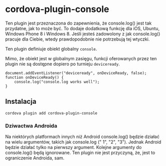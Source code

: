 <!---
    Licensed to the Apache Software Foundation (ASF) under one
    or more contributor license agreements.  See the NOTICE file
    distributed with this work for additional information
    regarding copyright ownership.  The ASF licenses this file
    to you under the Apache License, Version 2.0 (the
    "License"); you may not use this file except in compliance
    with the License.  You may obtain a copy of the License at

      http://www.apache.org/licenses/LICENSE-2.0

    Unless required by applicable law or agreed to in writing,
    software distributed under the License is distributed on an
    "AS IS" BASIS, WITHOUT WARRANTIES OR CONDITIONS OF ANY
    KIND, either express or implied.  See the License for the
    specific language governing permissions and limitations
    under the License.
-->

# cordova-plugin-console

Ten plugin jest przeznaczona do zapewnienia, że console.log() jest tak przydatne, jak to może być. To dodaje dodatkową
funkcję dla iOS, Ubuntu, Windows Phone 8 i Windows 8. Jeśli jesteś zadowolony z jak console.log() pracuje dla Ciebie,
wtedy prawdopodobnie nie potrzebują tej wtyczki.

Ten plugin definiuje obiekt globalny `console`.

Mimo, że obiekt jest w globalnym zasięgu, funkcji oferowanych przez ten plugin nie są dostępne dopiero po
turnieju `deviceready`.

    document.addEventListener("deviceready", onDeviceReady, false);
    function onDeviceReady() {
        console.log("console.log works well");
    }

## Instalacja

    cordova plugin add cordova-plugin-console

### Dziwactwa Androida

Na niektórych platformach innych niż Android console.log() będzie działać na wielu argumentów, takich jak console.log ("
1", "2", "3"). Jednak Android będzie działać tylko na pierwszy argument. Kolejne argumenty do console.log() będą
ignorowane. Ten plugin nie jest przyczyną, że, jest to ograniczenie Androida, sam.
